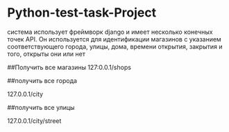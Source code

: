 # Python-test-task-Project
система использует фреймворк django и имеет несколько конечных точек API. Он используется для идентификации магазинов с указанием соответствующего города, улицы, дома, времени открытия, закрытия и того, открыты они или нет

##Получить все магазины
127:0.0.1/shops

##получить все города

127.0.0.1/city

##получить все улицы

127.0.0.1/city/street
